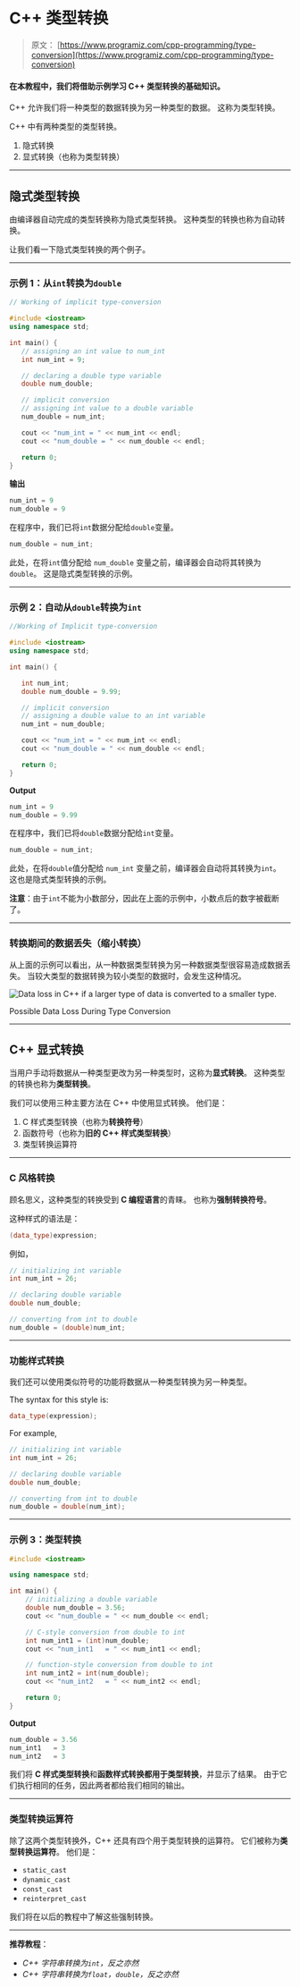 # C++ 类型转换

> 原文： [https://www.programiz.com/cpp-programming/type-conversion](https://www.programiz.com/cpp-programming/type-conversion)

#### 在本教程中，我们将借助示例学习 C++ 类型转换的基础知识。

C++ 允许我们将一种类型的数据转换为另一种类型的数据。 这称为类型转换。

C++ 中有两种类型的类型转换。

1.  隐式转换
2.  显式转换（也称为类型转换）

* * *

## 隐式类型转换

由编译器自动完成的类型转换称为隐式类型转换。 这种类型的转换也称为自动转换。

让我们看一下隐式类型转换的两个例子。

* * *

### 示例 1：从`int`转换为`double`

```cpp
// Working of implicit type-conversion

#include <iostream>
using namespace std;

int main() {
   // assigning an int value to num_int
   int num_int = 9;

   // declaring a double type variable
   double num_double;

   // implicit conversion
   // assigning int value to a double variable
   num_double = num_int;

   cout << "num_int = " << num_int << endl;
   cout << "num_double = " << num_double << endl;

   return 0;
}
```

**输出**

```cpp
num_int = 9
num_double = 9
```

在程序中，我们已将`int`数据分配给`double`变量。

```cpp
num_double = num_int;
```

此处，在将`int`值分配给 `num_double` 变量之前，编译器会自动将其转换为`double`。 这是隐式类型转换的示例。

* * *

### 示例 2：自动从`double`转换为`int`

```cpp
//Working of Implicit type-conversion

#include <iostream>
using namespace std;

int main() {

   int num_int;
   double num_double = 9.99;

   // implicit conversion
   // assigning a double value to an int variable
   num_int = num_double;

   cout << "num_int = " << num_int << endl;
   cout << "num_double = " << num_double << endl;

   return 0;
}
```

**Output**

```cpp
num_int = 9
num_double = 9.99
```

在程序中，我们已将`double`数据分配给`int`变量。

```cpp
num_double = num_int;
```

此处，在将`double`值分配给 `num_int` 变量之前，编译器会自动将其转换为`int`。 这也是隐式类型转换的示例。

**注意**：由于`int`不能为小数部分，因此在上面的示例中，小数点后的数字被截断了。

* * *

### 转换期间的数据丢失（缩小转换）

从上面的示例可以看出，从一种数据类型转换为另一种数据类型很容易造成数据丢失。 当较大类型的数据转换为较小类型的数据时，会发生这种情况。

![Data loss in C++ if a larger type of data is converted to a smaller type.](img/681fe87a05ab4f9e956d9e66419a1a63.png "C++ Type Conversion")

Possible Data Loss During Type Conversion



* * *

## C++ 显式转换

当用户手动将数据从一种类型更改为另一种类型时，这称为**显式转换**。 这种类型的转换也称为**类型转换**。

我们可以使用三种主要方法在 C++ 中使用显式转换。 他们是：

1.  C 样式类型转换（也称为**转换符号**）
2.  函数符号（也称为**旧的 C++ 样式类型转换**）
3.  类型转换运算符

* * *

### C 风格转换

顾名思义，这种类型的转换受到 **C 编程语言**的青睐。 也称为**强制转换符号**。

这种样式的语法是：

```cpp
(data_type)expression;
```

例如，

```cpp
// initializing int variable
int num_int = 26;

// declaring double variable
double num_double;

// converting from int to double
num_double = (double)num_int;
```

* * *

### 功能样式转换

我们还可以使用类似符号的功能将数据从一种类型转换为另一种类型。

The syntax for this style is:

```cpp
data_type(expression);
```

For example,

```cpp
// initializing int variable
int num_int = 26;

// declaring double variable
double num_double;

// converting from int to double
num_double = double(num_int);
```

* * *

### 示例 3：类型转换

```cpp
#include <iostream>

using namespace std;

int main() {
    // initializing a double variable
    double num_double = 3.56;
    cout << "num_double = " << num_double << endl;

    // C-style conversion from double to int
    int num_int1 = (int)num_double;
    cout << "num_int1   = " << num_int1 << endl;

    // function-style conversion from double to int
    int num_int2 = int(num_double);
    cout << "num_int2   = " << num_int2 << endl;

    return 0;
}
```

**Output**

```cpp
num_double = 3.56
num_int1   = 3
num_int2   = 3
```

我们将 **C 样式类型转换**和**函数样式转换都用于类型转换**，并显示了结果。 由于它们执行相同的任务，因此两者都给我们相同的输出。

* * *

### 类型转换运算符

除了这两个类型转换外，C++ 还具有四个用于类型转换的运算符。 它们被称为**类型转换运算符**。 他们是：

*   `static_cast`
*   `dynamic_cast`
*   `const_cast`
*   `reinterpret_cast`

我们将在以后的教程中了解这些强制转换。

* * *

**推荐教程**：

*   *C++ 字符串转换为`int`，反之亦然*
*   *C++ 字符串转换为`float`，`double`，反之亦然*